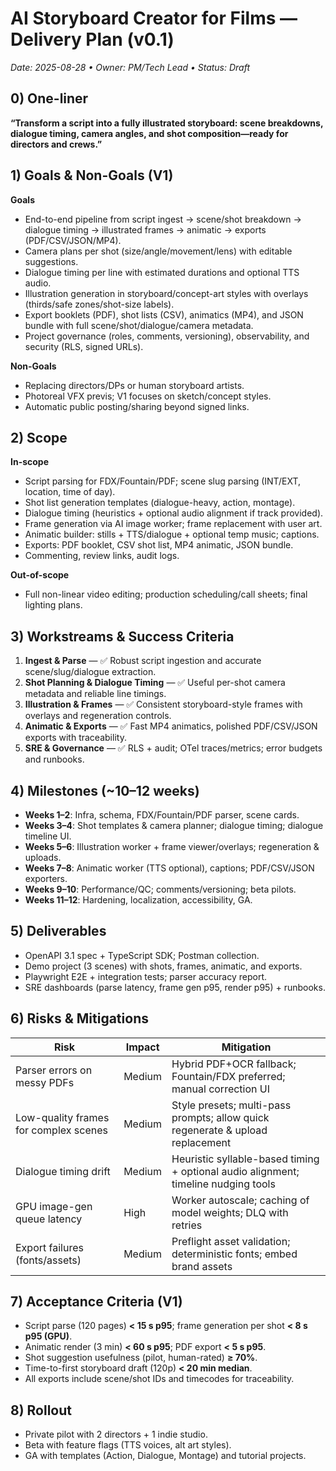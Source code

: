 # AI Storyboard Creator for Films — Delivery Plan (v0.1)
_Date: 2025-08-28 • Owner: PM/Tech Lead • Status: Draft_

## 0) One-liner
**“Transform a script into a fully illustrated storyboard: scene breakdowns, dialogue timing, camera angles, and shot composition—ready for directors and crews.”**

## 1) Goals & Non-Goals (V1)
**Goals**
- End-to-end pipeline from script ingest → scene/shot breakdown → dialogue timing → illustrated frames → animatic → exports (PDF/CSV/JSON/MP4).
- Camera plans per shot (size/angle/movement/lens) with editable suggestions.
- Dialogue timing per line with estimated durations and optional TTS audio.
- Illustration generation in storyboard/concept-art styles with overlays (thirds/safe zones/shot-size labels).
- Export booklets (PDF), shot lists (CSV), animatics (MP4), and JSON bundle with full scene/shot/dialogue/camera metadata.
- Project governance (roles, comments, versioning), observability, and security (RLS, signed URLs).

**Non-Goals**
- Replacing directors/DPs or human storyboard artists.
- Photoreal VFX previs; V1 focuses on sketch/concept styles.
- Automatic public posting/sharing beyond signed links.

## 2) Scope
**In-scope**
- Script parsing for FDX/Fountain/PDF; scene slug parsing (INT/EXT, location, time of day).
- Shot list generation templates (dialogue-heavy, action, montage).
- Dialogue timing (heuristics + optional audio alignment if track provided).
- Frame generation via AI image worker; frame replacement with user art.
- Animatic builder: stills + TTS/dialogue + optional temp music; captions.
- Exports: PDF booklet, CSV shot list, MP4 animatic, JSON bundle.
- Commenting, review links, audit logs.

**Out-of-scope**
- Full non-linear video editing; production scheduling/call sheets; final lighting plans.

## 3) Workstreams & Success Criteria
1. **Ingest & Parse** — ✅ Robust script ingestion and accurate scene/slug/dialogue extraction.
2. **Shot Planning & Dialogue Timing** — ✅ Useful per-shot camera metadata and reliable line timings.
3. **Illustration & Frames** — ✅ Consistent storyboard-style frames with overlays and regeneration controls.
4. **Animatic & Exports** — ✅ Fast MP4 animatics, polished PDF/CSV/JSON exports with traceability.
5. **SRE & Governance** — ✅ RLS + audit; OTel traces/metrics; error budgets and runbooks.

## 4) Milestones (~10–12 weeks)
- **Weeks 1–2**: Infra, schema, FDX/Fountain/PDF parser, scene cards.
- **Weeks 3–4**: Shot templates & camera planner; dialogue timing; dialogue timeline UI.
- **Weeks 5–6**: Illustration worker + frame viewer/overlays; regeneration & uploads.
- **Weeks 7–8**: Animatic worker (TTS optional), captions; PDF/CSV/JSON exporters.
- **Weeks 9–10**: Performance/QC; comments/versioning; beta pilots.
- **Weeks 11–12**: Hardening, localization, accessibility, GA.

## 5) Deliverables
- OpenAPI 3.1 spec + TypeScript SDK; Postman collection.
- Demo project (3 scenes) with shots, frames, animatic, and exports.
- Playwright E2E + integration tests; parser accuracy report.
- SRE dashboards (parse latency, frame gen p95, render p95) + runbooks.

## 6) Risks & Mitigations
| Risk | Impact | Mitigation |
|---|---|---|
| Parser errors on messy PDFs | Medium | Hybrid PDF+OCR fallback; Fountain/FDX preferred; manual correction UI |
| Low-quality frames for complex scenes | Medium | Style presets; multi-pass prompts; allow quick regenerate & upload replacement |
| Dialogue timing drift | Medium | Heuristic syllable-based timing + optional audio alignment; timeline nudging tools |
| GPU image-gen queue latency | High | Worker autoscale; caching of model weights; DLQ with retries |
| Export failures (fonts/assets) | Medium | Preflight asset validation; deterministic fonts; embed brand assets |

## 7) Acceptance Criteria (V1)
- Script parse (120 pages) **< 15 s p95**; frame generation per shot **< 8 s p95 (GPU)**.
- Animatic render (3 min) **< 60 s p95**; PDF export **< 5 s p95**.
- Shot suggestion usefulness (pilot, human-rated) **≥ 70%**.
- Time-to-first storyboard draft (120p) **< 20 min median**.
- All exports include scene/shot IDs and timecodes for traceability.

## 8) Rollout
- Private pilot with 2 directors + 1 indie studio.
- Beta with feature flags (TTS voices, alt art styles).
- GA with templates (Action, Dialogue, Montage) and tutorial projects.